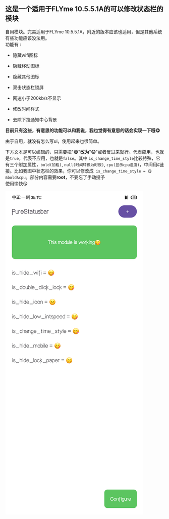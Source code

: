 ## 这是一个适用于FLYme 10.5.5.1A的可以修改状态栏的模块

自用模块。完美适用于FLYme 10.5.5.1A，附近的版本应该也适用，但是其他系统有些功能应该没法用。  
功能有 :

+ 隐藏wifi图标

+ 隐藏移动图标

+ 隐藏其他图标

+ 双击状态栏锁屏

+ 网速小于200kb/s不显示

+ 修改时间样式

+ 去除下拉通知中心背景

**目前只有这些，有意思的功能可以和我说，我也觉得有意思的话会实现一下哦😋**


由于自用，就没有怎么写ui，使用起来也很简单。

下方文本是可以编辑的，只需要把"**😋**"**改为**"**☹️**"或者反过来就行。代表应用，也就是`true`，代表不应用，也就是`false`。其中 `is_change_time_style`比较特殊，它有三个附加属性，`bold(加粗)`, `null(时间转换为时辰)`, `cpu(显示cpu温度)`，中间用`&`链接。比如我图中状态栏的效果，你可以修改成` is_change_time_style = 😋&bold&cpu`。部分内容需要**root**，不要忘了手动授予  
使用愉快😘



![](./show.png)
